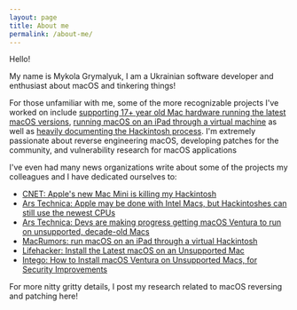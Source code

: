 ```yaml
---
layout: page
title: About me
permalink: /about-me/
---
```


Hello!

My name is Mykola Grymalyuk, I am a Ukrainian software developer and enthusiast about macOS and tinkering things!

For those unfamiliar with me, some of the more recognizable projects I've worked on include [supporting 17+ year old Mac hardware running the latest macOS versions](https://github.com/dortania/OpenCore-Legacy-Patcher/), [running macOS on an iPad through a virtual machine](https://khronokernel.github.io/apple/silicon/2021/01/17/QEMU-AS.html) as well as [heavily documenting the Hackintosh process](https://dortania.github.io/OpenCore-Install-Guide/). I'm extremely passionate about reverse engineering macOS, developing patches for the community, and vulnerability research for macOS applications

I've even had many news organizations write about some of the projects my colleagues and I have dedicated ourselves to:

* [CNET: Apple's new Mac Mini is killing my Hackintosh](https://www.cnet.com/news/apple-new-m1-mac-mini-is-killing-my-hackintosh/)
* [Ars Technica: Apple may be done with Intel Macs, but Hackintoshes can still use the newest CPUs](https://arstechnica.com/gadgets/2022/01/apple-may-be-done-with-intel-macs-but-hackintoshes-can-still-use-the-newest-cpus/)
* [Ars Technica: Devs are making progress getting macOS Ventura to run on unsupported, decade-old Macs](https://arstechnica.com/gadgets/2022/08/running-macos-ventura-on-old-macs-isnt-easy-but-some-devs-are-making-progress/)
* [MacRumors: run macOS on an iPad through a virtual Hackintosh](https://9to5mac.com/2021/01/21/ipad-running-macos-virtual-hackintosh/)
* [Lifehacker: Install the Latest macOS on an Unsupported Mac](https://www.lifehacker.com.au/2021/10/how-to-install-the-latest-macos-on-an-unsupported-mac/)
* [Intego: How to Install macOS Ventura on Unsupported Macs, for Security Improvements](https://www.intego.com/mac-security-blog/how-to-keep-older-macs-secure-a-geeky-approach/)

For more nitty gritty details, I post my research related to macOS reversing and patching here!